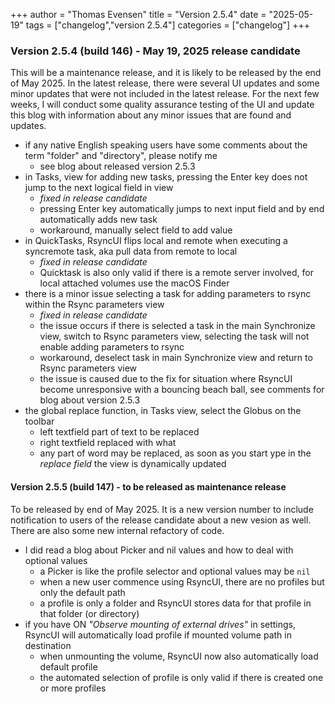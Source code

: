 +++
author = "Thomas Evensen"
title = "Version 2.5.4"
date = "2025-05-19"
tags = ["changelog","version 2.5.4"]
categories = ["changelog"]
+++

### Version 2.5.4 (build 146) - May 19, 2025 release candidate

This will be a maintenance release, and it is likely to be released by the end of May 2025. In the latest release, there were several UI updates and some minor updates that were not included in the latest release. For the next few weeks, I will conduct some quality assurance testing of the UI and update this blog with information about any minor issues that are found and updates.

- if any native English speaking users have some comments about the term "folder" and "directory", please notify me
    - see blog about released version 2.5.3
- in Tasks, view for adding new tasks, pressing the Enter key does not jump to the next logical field in view
    - *fixed in release candidate*
    - pressing Enter key automatically jumps to next input field and by end automatically adds new task
    - workaround, manually select field to add value
- in QuickTasks, RsyncUI flips local and remote when executing a syncremote task, aka pull data from remote to local
    - *fixed in release candidate*
    - Quicktask is also only valid if there is a remote server involved, for local attached volumes use the macOS Finder
- there is a minor issue selecting a task for adding parameters to rsync within the Rsync parameters view
    - *fixed in release candidate*
    - the issue occurs if there is selected a task in the main Synchronize view, switch to Rsync parameters view, selecting the task will not enable adding parameters to rsync
    - workaround, deselect task in main Synchronize view and return to Rsync parameters view
    - the issue is caused due to the fix for situation where RsyncUI become unresponsive with a bouncing beach ball, see comments for blog about version 2.5.3
- the global replace function, in Tasks view, select the Globus on the toolbar
    - left textfield part of text to be replaced
    - right textfield replaced with what
    - any part of word may be replaced, as soon as you start ype in the *replace field* the view is dynamically updated

#### Version 2.5.5 (build 147) - to be released as maintenance release

To be released by end of May 2025. It is a new version number to include notification to users of the release candidate about a new vesion as well. There are also some new internal refactory of code.

- I did read a blog about Picker and nil values and how to deal with optional values
    - a Picker is like the profile selector and optional values may be `nil`
    - when a new user commence using RsyncUI, there are no profiles but only the default path
    - a profile is only a folder and RsyncUI stores data for that profile in that folder (or directory)
- if you have ON *"Observe mounting of external drives"* in settings, RsyncUI will automatically load profile if mounted volume path in destination
    - when unmounting the volume, RsyncUI now also automatically load default profile
    - the automated selection of profile is only valid if there is created one or more profiles